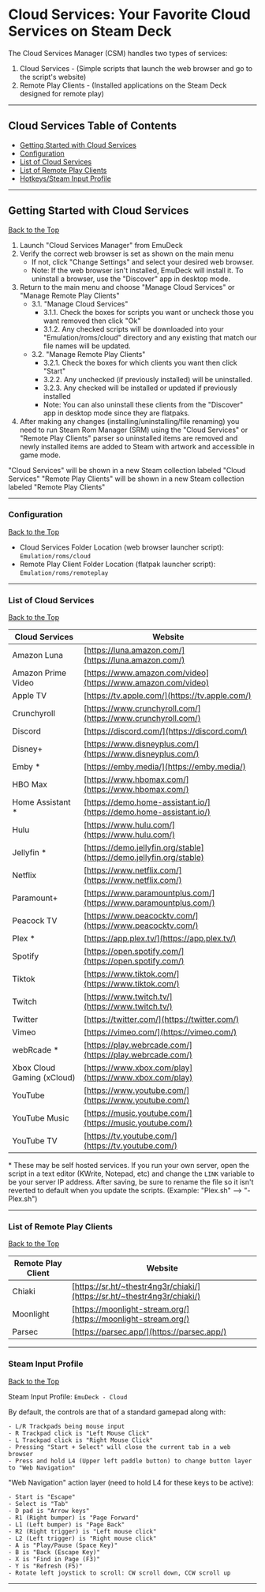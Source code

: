 # Cloud Services: Your Favorite Cloud Services on Steam Deck

The Cloud Services Manager (CSM) handles two types of services:

1. Cloud Services - (Simple scripts that launch the web browser and go to the script's website)
2. Remote Play Clients - (Installed applications on the Steam Deck designed for remote play)

***

## Cloud Services Table of Contents

- [Getting Started with Cloud Services](#getting-started-with-cloud-services)
- [Configuration](#configuration)
- [List of Cloud Services](#list-of-cloud-services)
- [List of Remote Play Clients](#list-of-remote-play-clients)
- [Hotkeys/Steam Input Profile](#steam-input-profile)

***

## Getting Started with Cloud Services
[Back to the Top](#cloud-services-table-of-contents)

1. Launch "Cloud Services Manager" from EmuDeck
2. Verify the correct web browser is set as shown on the main menu
    * If not, click "Change Settings" and select your desired web browser.
    * Note: If the web browser isn't installed, EmuDeck will install it. To uninstall a browser, use the "Discover" app in desktop mode.
3. Return to the main menu and choose "Manage Cloud Services" or "Manage Remote Play Clients"
    - 3.1. "Manage Cloud Services"
        -  3.1.1. Check the boxes for scripts you want or uncheck those you want removed then click "Ok"
        -  3.1.2. Any checked scripts will be downloaded into your "Emulation/roms/cloud" directory and any existing that match our file names will be updated.
    - 3.2. "Manage Remote Play Clients"
        -  3.2.1. Check the boxes for which clients you want then click "Start"
        -  3.2.2. Any unchecked (if previously installed) will be uninstalled.
        -  3.2.3. Any checked will be installed or updated if previously installed
        * Note: You can also uninstall these clients from the "Discover" app in desktop mode since they are flatpaks.
4. After making any changes (installing/uninstalling/file renaming) you need to run Steam Rom Manager (SRM) using the "Cloud Services" or "Remote Play Clients" parser so uninstalled items are removed and newly installed items are added to Steam with artwork and accessible in game mode.

"Cloud Services" will be shown in a new Steam collection labeled "Cloud Services"
"Remote Play Clients" will be shown in a new Steam collection labeled "Remote Play Clients"

***

### Configuration
[Back to the Top](#cloud-services-table-of-contents)

* Cloud Services Folder Location (web browser launcher script): `Emulation/roms/cloud`
* Remote Play Client Folder Location (flatpak launcher script): `Emulation/roms/remoteplay`

***

### List of Cloud Services
[Back to the Top](#cloud-services-table-of-contents)

| Cloud Services             | Website                            |
|----------------------------|------------------------------------|
| Amazon Luna                | [https://luna.amazon.com/](https://luna.amazon.com/)           |
| Amazon Prime Video         | [https://www.amazon.com/video](https://www.amazon.com/video)       |
| Apple TV                   | [https://tv.apple.com/](https://tv.apple.com/)              |
| Crunchyroll                | [https://www.crunchyroll.com/](https://www.crunchyroll.com/)      |
| Discord                    | [https://discord.com/](https://discord.com/)               |
| Disney+                    | [https://www.disneyplus.com/](https://www.disneyplus.com/)        |
| Emby *                     | [https://emby.media/](https://emby.media/)               |
| HBO Max                    | [https://www.hbomax.com/](https://www.hbomax.com/)            |
| Home Assistant *           | [https://demo.home-assistant.io/](https://demo.home-assistant.io/)    |
| Hulu                       | [https://www.hulu.com/](https://www.hulu.com/)              |
| Jellyfin *                 | [https://demo.jellyfin.org/stable](https://demo.jellyfin.org/stable)   |
| Netflix                    | [https://www.netflix.com/](https://www.netflix.com/)          |
| Paramount+                 | [https://www.paramountplus.com/](https://www.paramountplus.com/)     |
| Peacock TV                 | [https://www.peacocktv.com/](https://www.peacocktv.com/)         |
| Plex *                     | [https://app.plex.tv/](https://app.plex.tv/)               |
| Spotify                    | [https://open.spotify.com/](https://open.spotify.com/)          |
| Tiktok                     | [https://www.tiktok.com/](https://www.tiktok.com/)            |
| Twitch                     | [https://www.twitch.tv/](https://www.twitch.tv/)            |
| Twitter                    | [https://twitter.com/](https://twitter.com/)               |
| Vimeo                      | [https://vimeo.com/](https://vimeo.com/)                 |
| webRcade *                 | [https://play.webrcade.com/](https://play.webrcade.com/)         |
| Xbox Cloud Gaming (xCloud) | [https://www.xbox.com/play](https://www.xbox.com/play)          |
| YouTube                    | [https://www.youtube.com/](https://www.youtube.com/)           |
| YouTube Music              | [https://music.youtube.com/](https://music.youtube.com/)         |
| YouTube TV                 | [https://tv.youtube.com/](https://tv.youtube.com/)            |

\* These may be self hosted services. If you run your own server, open the script in a text editor (KWrite, Notepad, etc) and change the `LINK` variable to be your server IP address. After saving, be sure to rename the file so it isn't reverted to default when you update the scripts. (Example: "Plex.sh" --> "-Plex.sh")

***

### List of Remote Play Clients
[Back to the Top](#cloud-services-table-of-contents)

| Remote Play Client | Website                            |
|--------------------|------------------------------------|
| Chiaki             | [https://sr.ht/~thestr4ng3r/chiaki/](https://sr.ht/~thestr4ng3r/chiaki/) |
| Moonlight          | [https://moonlight-stream.org/](https://moonlight-stream.org/)      |
| Parsec             | [https://parsec.app/](https://parsec.app/)                |

***

### Steam Input Profile
[Back to the Top](#cloud-services-table-of-contents)

Steam Input Profile: `EmuDeck - Cloud`

By default, the controls are that of a standard gamepad along with:

    - L/R Trackpads being mouse input
    - R Trackpad click is "Left Mouse Click"
    - L Trackpad click is "Right Mouse Click"
    - Pressing "Start + Select" will close the current tab in a web browser
    - Press and hold L4 (Upper left paddle button) to change button layer to "Web Navigation"

"Web Navigation" action layer (need to hold L4 for these keys to be active):

    - Start is "Escape"
    - Select is "Tab"
    - D pad is "Arrow keys"
    - R1 (Right bumper) is "Page Forward"
    - L1 (Left bumper) is "Page Back"
    - R2 (Right trigger) is "Left mouse click"
    - L2 (Left trigger) is "Right mouse click"
    - A is "Play/Pause (Space Key)"
    - B is "Back (Escape Key)"
    - X is "Find in Page (F3)"
    - Y is "Refresh (F5)"
    - Rotate left joystick to scroll: CW scroll down, CCW scroll up

***